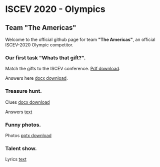 # ISCEV 2020 - Olympics
## Team "The Americas"

Welcome to the official github page for team **"The Americas"**, an official ISCEV-2020 Olympic competitor.

### Our first task "Whats that gift?".

Match the gifts to the ISCEV conference. [Pdf download](OLYMPICS_ISCEV_2020_Gifts_ID.pdf).

Answers here [docx download](ISCEV_2020_OLYMPICS-Gifts_ID_Form-Captains.docx).
  
### Treasure hunt.

Clues [docx download](treasure_hunt.docx)
  
Answers [text](treasure_hunt_answers.txt)
 
### Funny photos.

Photos [pptx download](funny_photos/Presentation1.pptx)
  
### Talent show.

Lyrics [text](lyrics.txt)
  
  
